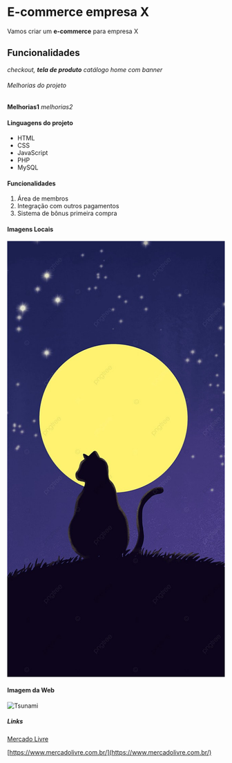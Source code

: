 # E-commerce empresa X

Vamos criar um **e-commerce** para empresa X

## Funcionalidades

_checkout, **tela de produto** catálogo home com banner_

###### Melhorias do projeto

__Melhorias1__ _melhorias2_

#### Linguagens do projeto

* HTML
* CSS
* JavaScript
* PHP
* MySQL

#### Funcionalidades

1. Área de membros
2. Integração com outros pagamentos
3. Sistema de bônus primeira compra

#### Imagens Locais 

![Gato a noite ](assets/Image/fundo.jpg)

#### Imagem da Web

![Tsunami](https://t.ctcdn.com.br/_wtY0jEgWGyKny25qDCuNMdgrOc=/640x360/smart/i822753.jpeg)


##### Links

[Mercado Livre](https://www.mercadolivre.com.br/)

[https://www.mercadolivre.com.br/](https://www.mercadolivre.com.br/)